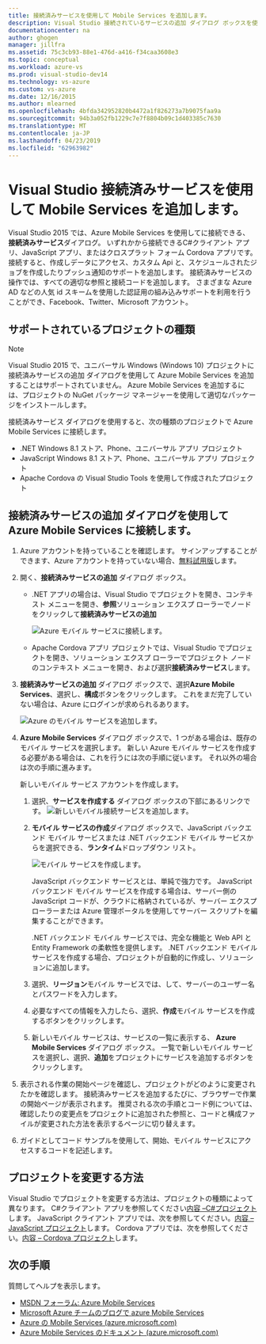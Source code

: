 ```yaml
---
title: 接続済みサービスを使用して Mobile Services を追加します。
description: Visual Studio 接続されているサービスの追加 ダイアログ ボックスを使用して Mobile Services の追加します。
documentationcenter: na
author: ghogen
manager: jillfra
ms.assetid: 75c3cb93-88e1-476d-a416-f34caa3608e3
ms.topic: conceptual
ms.workload: azure-vs
ms.prod: visual-studio-dev14
ms.technology: vs-azure
ms.custom: vs-azure
ms.date: 12/16/2015
ms.author: mlearned
ms.openlocfilehash: 4bfda342952820b4472a1f826273a7b9075faa9a
ms.sourcegitcommit: 94b3a052fb1229c7e7f8804b09c1d403385c7630
ms.translationtype: MT
ms.contentlocale: ja-JP
ms.lasthandoff: 04/23/2019
ms.locfileid: "62963982"
---
```

# <a name="adding-mobile-services-by-using-visual-studio-connected-services"></a>Visual Studio 接続済みサービスを使用して Mobile Services を追加します。
Visual Studio 2015 では、Azure Mobile Services を使用してに接続できる、 **接続済みサービス**ダイアログ。 いずれかから接続できるC#クライアント アプリ、JavaScript アプリ、またはクロスプラット フォーム Cordova アプリです。 接続すると、作成しデータにアクセス、カスタム Api と、スケジュールされたジョブを作成したりプッシュ通知のサポートを追加します。  接続済みサービスの操作では、すべての適切な参照と接続コードを追加します。 さまざまな Azure AD などの人気 id スキームを使用した認証用の組み込みサポートを利用を行うことができ、Facebook、Twitter、Microsoft アカウント。

## <a name="supported-project-types"></a>サポートされているプロジェクトの種類
> [!NOTE]
> Visual Studio 2015 で、ユニバーサル Windows (Windows 10) プロジェクトに接続済みサービスの追加 ダイアログを使用して Azure Mobile Services を追加することはサポートされていません。 Azure Mobile Services を追加するには、プロジェクトの NuGet パッケージ マネージャーを使用して適切なパッケージをインストールします。
>
>

接続済みサービス ダイアログを使用すると、次の種類のプロジェクトで Azure Mobile Services に接続します。

* .NET Windows 8.1 ストア、Phone、ユニバーサル アプリ プロジェクト
* JavaScript Windows 8.1 ストア、Phone、ユニバーサル アプリ プロジェクト
* Apache Cordova の Visual Studio Tools を使用して作成されたプロジェクト

## <a name="connect-to-azure-mobile-services-using-the-add-connected-services-dialog"></a>接続済みサービスの追加 ダイアログを使用して Azure Mobile Services に接続します。
1. Azure アカウントを持っていることを確認します。 サインアップすることができます、Azure アカウントを持っていない場合、[無料試用版](http://go.microsoft.com/fwlink/?LinkId=518146)します。
2. 開く、**接続済みサービスの追加** ダイアログ ボックス。

   * .NET アプリの場合は、Visual Studio でプロジェクトを開き、コンテキスト メニューを開き、**参照**ソリューション エクスプ ローラーでノードをクリックして**接続済みサービスの追加**

        ![Azure モバイル サービスに接続します。](./media/vs-azure-tools-connected-services-add-mobile-services/IC797635.png)
   * Apache Cordova アプリ プロジェクトでは、Visual Studio でプロジェクトを開き、ソリューション エクスプ ローラーでプロジェクト ノードのコンテキスト メニューを開き、および選択**接続済みサービス**します。
3. **接続済みサービスの追加** ダイアログ ボックスで、選択**Azure Mobile Services**、選択し、**構成**ボタンをクリックします。 これをまだ完了していない場合は、Azure にログインが求められるあります。

    ![Azure のモバイル サービスを追加します。](./media/vs-azure-tools-connected-services-add-mobile-services/IC797636.png)
4. **Azure Mobile Services**  ダイアログ ボックスで、1 つがある場合は、既存のモバイル サービスを選択します。 新しい Azure モバイル サービスを作成する必要がある場合は、これを行うには次の手順に従います。 それ以外の場合は次の手順に進みます。

    新しいモバイル サービス アカウントを作成します。

   1. 選択、**サービスを作成する** ダイアログ ボックスの下部にあるリンクです。
       ![新しいモバイル接続サービスを追加します。](./media/vs-azure-tools-connected-services-add-mobile-services/IC797637.png)
   2. **モバイル サービスの作成**ダイアログ ボックスで、JavaScript バックエンド モバイル サービスまたは .NET バックエンド モバイル サービスからを選択できる、**ランタイム**ドロップダウン リスト。

       ![モバイル サービスを作成します。](./media/vs-azure-tools-connected-services-add-mobile-services/IC797638.png)

       JavaScript バックエンド サービスとは、単純で強力です。 JavaScript バックエンド モバイル サービスを作成する場合は、サーバー側の JavaScript コードが、クラウドに格納されているが、サーバー エクスプ ローラーまたは Azure 管理ポータルを使用してサーバー スクリプトを編集することができます。

       .NET バックエンド モバイル サービスでは、完全な機能と Web API と Entity Framework の柔軟性を提供します。 .NET バックエンド モバイル サービスを作成する場合、プロジェクトが自動的に作成し、ソリューションに追加します。
   3. 選択、**リージョン**モバイル サービスでは、して、サーバーのユーザー名とパスワードを入力します。
   4. 必要なすべての情報を入力したら、選択、**作成**モバイル サービスを作成するボタンをクリックします。
   5. 新しいモバイル サービスは、サービスの一覧に表示する、 **Azure Mobile Services**  ダイアログ ボックス。 一覧で新しいモバイル サービスを選択し、選択、**追加**をプロジェクトにサービスを追加するボタンをクリックします。
5. 表示される作業の開始ページを確認し、プロジェクトがどのように変更されたかを確認します。 接続済みサービスを追加するたびに、ブラウザーで作業の開始ページが表示されます。 推奨される次の手順とコード例については、確認したりの変更点をプロジェクトに追加された参照と、コードと構成ファイルが変更された方法を表示するページに切り替えます。
6. ガイドとしてコード サンプルを使用して、開始、モバイル サービスにアクセスするコードを記述します。

## <a name="how-your-project-is-modified"></a>プロジェクトを変更する方法
Visual Studio でプロジェクトを変更する方法は、プロジェクトの種類によって異なります。 C#クライアント アプリを参照してください[内容 –C#プロジェクト](http://go.microsoft.com/fwlink/p/?LinkId=513119)します。 JavaScript クライアント アプリでは、次を参照してください。[内容 – JavaScript プロジェクト](http://go.microsoft.com/fwlink/p/?LinkId=513120)します。 Cordova アプリでは、次を参照してください。[内容 – Cordova プロジェクト](http://go.microsoft.com/fwlink/p/?LinkId=513116)します。

## <a name="next-steps"></a>次の手順
質問してヘルプを表示します。

* [MSDN フォーラム: Azure Mobile Services](https://social.msdn.microsoft.com/forums/azure/home?forum=azuremobile)
* [Microsoft Azure チームのブログで azure Mobile Services](https://azure.microsoft.com/blog/topics/mobile/)
* [Azure の Mobile Services (azure.microsoft.com)](https://azure.microsoft.com/services/mobile-services/)
* [Azure Mobile Services のドキュメント (azure.microsoft.com)](https://azure.microsoft.com/documentation/services/mobile-services/)
